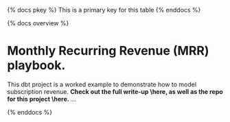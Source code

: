 {% docs pkey %}
This is a primary key for this table
{% enddocs %}

{% docs overview %}
# Monthly Recurring Revenue (MRR) playbook.
This dbt project is a worked example to demonstrate how to model subscription
revenue. **Check out the full write-up \here,
as well as the repo for this project \here.**
...

{% enddocs %}